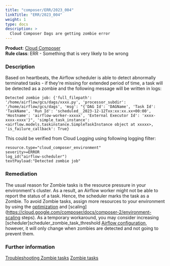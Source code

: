 ```yaml
---
title: "composer/ERR/2023_004"
linkTitle: "ERR/2023_004"
weight: 1
type: docs
description: >
  Cloud Composer Dags are getting zombie error
---
```


**Product**: [Cloud Composer](https://cloud.google.com/composer)\
**Rule class**: ERR - Something that is very likely to be wrong

### Description

Based on heartbeats, the Airflow scheduler is able to detect abnormally terminated tasks - if they're missing for extended period of time, a task will be detected as a zombie and the following message will be written in logs:
```
Detected zombie job: {'full_filepath': '/home/airflow/gcs/dags/xxxx.py', 'processor_subdir': '/home/airflow/gcs/dags', 'msg': "{'DAG Id': 'DAGName', 'Task Id': 'TaskName', 'Run Id': 'scheduled__2023-12-12Txx:xx:xx.xx+00:00', 'Hostname': 'airflow-worker-xxxxx', 'External Executor Id': 'xxxx-xxxx-xxxx'}", 'simple_task_instance': <airflow.models.taskinstance.SimpleTaskInstance object at xxxxx>, 'is_failure_callback': True}
```

This could be verified from Cloud Logging using following logging filter:

```
resource.type="cloud_composer_environment"
severity>=ERROR
log_id("airflow-scheduler")
textPayload:"Detected zombie job"

```

### Remediation

The usual reason for Zombie tasks is the resource pressure in your environment's cluster.
As a result, an Airflow worker might not be able to report the status of a task. Hence, the scheduler marks the task as a Zombie.
To avoid Zombie tasks, assign more resources to your environment by using the [optimization](https://cloud.google.com/composer/docs/composer-2/optimize-environments) and [scaling](https://cloud.google.com/composer/docs/composer-2/environment-scaling steps).
As a temporary workaround, you may consider increasing [scheduler]scheduler_zombie_task_threshold [Airflow configuration](https://cloud.google.com/composer/docs/composer-2/override-airflow-configurations), however, it will only change when zombies are detected and not going to prevent them.


### Further information

[Troubleshooting Zombie tasks](https://cloud.google.com/composer/docs/composer-2/troubleshooting-dags#zombie-tasks)
[Zombie tasks](https://airflow.apache.org/docs/apache-airflow/stable/core-concepts/tasks.html#zombie-undead-tasks_)
